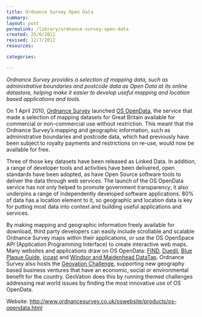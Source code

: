 ```yaml
---
title: Ordnance Survey Open Data
summary:
layout: post
permalink: /library/ordnance-survey-open-data
created: 25/6/2012
revised: 12/7/2012
resources:

categories:

---
```


<p><em>Ordnance Survey provides a selection of mapping data, such as administrative boundaries and postcode data as Open Data at its online datastore, helping make it easier to develop useful mapping and location based applications and tools.</em></p>
<p>On 1 April 2010, <a href="http://www.ordnancesurvey.co.uk/" rel="nofollow">Ordnance Survey</a> launched <a href="http://www.ordnancesurvey.co.uk/oswebsite/products/os-opendata.html" rel="nofollow">OS OpenData</a>, the service that made a selection of mapping datasets for Great Britain available for commercial or non-commercial use without restriction. This meant that the Ordnance Survey’s mapping and geographic information, such as administrative boundaries and postcode data, which had previously have been subject to royalty payments and restrictions on re-use, would now be available for free.</p>
<p>Three of those key datasets have been released as Linked Data. In addition, a range of developer tools and activities have been delivered, open standards have been adopted, as have Open Source software tools to deliver the data through web services. The launch of the OS OpenData service has not only helped to promote government transparency; it also underpins a range of independently developed software applications. 80% of data has a location element to it, so geographic and location data is key for putting most data into context and building useful applications and services.</p>
<p>By making mapping and geographic information freely available for download, third party developers can easily include scrollable and scalable Ordnance Survey maps within their applications, or use the OS OpenSpace API (Application Programming Interface) to create interactive web maps. Many websites and applications draw on OS OpenData: <a href="/library/FIND" rel="nofollow">FIND</a>, <a href="/library/Duedil" rel="nofollow">Duedil</a>, <a href="/library/Blue-Plaque-Guide" rel="nofollow">Blue Plaque Guide</a>, <a href="/library/icoast" rel="nofollow">icoast</a> and <a href="/library/Windsor-and-Maidenhead-DataTap" rel="nofollow">Windsor and Maidenhead DataTap</a>. Ordnance Survey also hosts the <a href="http://challenge.geovation.org.uk/" rel="nofollow">Geovation Challenge</a>, supporting new geography based business ventures that have an economic, social or environmental benefit for the country. GeoVation does this by running themed challenges addressing real world issues by finding the most innovative use of OS OpenData.</p>
<p>Website: <a href="http://www.ordnancesurvey.co.uk/oswebsite/products/os-opendata.html" rel="nofollow">http://www.ordnancesurvey.co.uk/oswebsite/products/os-opendata.html</a></p>
